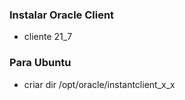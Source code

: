 ### Instalar Oracle Client

- cliente 21_7

### Para Ubuntu

- criar dir /opt/oracle/instantclient_x_x

